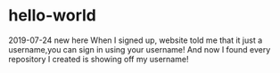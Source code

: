 # hello-world
2019-07-24 new here
When I signed up, website told me that it just a username,you can sign in using your username!
And now I found every repository I created is showing off my username!
